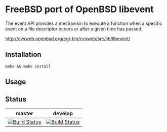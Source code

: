 # FreeBSD port of OpenBSD libevent

The event API provides a mechanism to execute a function when a specific event
on a file descriptor occurs or after a given time has passed.

http://cvsweb.openbsd.org/cgi-bin/cvsweb/src/lib/libevent/

## Installation

`make && make install`

## Usage

## Status

master | develop
-------|--------
[![Build Status](https://cipier.net/status/koue/libevent/master)](https://cipier.net/status/koue/libevent/master) | [![Build Status](https://cipier.net/status/koue/libevent/develop)](https://cipier.net/status/koue/libevent/develop)
